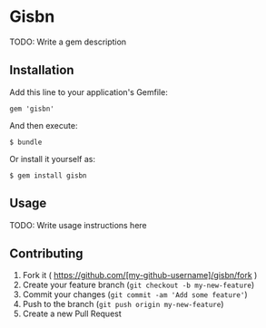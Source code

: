 # Gisbn

TODO: Write a gem description

## Installation

Add this line to your application's Gemfile:

    gem 'gisbn'

And then execute:

    $ bundle

Or install it yourself as:

    $ gem install gisbn

## Usage

TODO: Write usage instructions here

## Contributing

1. Fork it ( https://github.com/[my-github-username]/gisbn/fork )
2. Create your feature branch (`git checkout -b my-new-feature`)
3. Commit your changes (`git commit -am 'Add some feature'`)
4. Push to the branch (`git push origin my-new-feature`)
5. Create a new Pull Request
